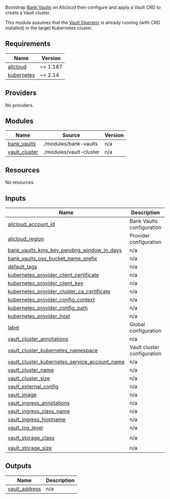 Bootstrap [Bank Vaults](https://banzaicloud.com/docs/bank-vaults/overview/) on Alicloud then configure and apply a Vault CRD to create a Vault cluster.

This module assumes that the [Vault Operator](https://banzaicloud.com/docs/bank-vaults/operator/) is already running (with CRD installed) in the target Kubernetes cluster.
<!-- BEGINNING OF PRE-COMMIT-TERRAFORM DOCS HOOK -->
## Requirements

| Name | Version |
|------|---------|
| <a name="requirement_alicloud"></a> [alicloud](#requirement\_alicloud) | ~> 1.187 |
| <a name="requirement_kubernetes"></a> [kubernetes](#requirement\_kubernetes) | ~> 2.14 |

## Providers

No providers.

## Modules

| Name | Source | Version |
|------|--------|---------|
| <a name="module_bank_vaults"></a> [bank\_vaults](#module\_bank\_vaults) | ./modules/bank-vaults | n/a |
| <a name="module_vault_cluster"></a> [vault\_cluster](#module\_vault\_cluster) | ./modules/vault-cluster | n/a |

## Resources

No resources.

## Inputs

| Name | Description | Type | Default | Required |
|------|-------------|------|---------|:--------:|
| <a name="input_alicloud_account_id"></a> [alicloud\_account\_id](#input\_alicloud\_account\_id) | Bank Vaults configuration | `number` | n/a | yes |
| <a name="input_alicloud_region"></a> [alicloud\_region](#input\_alicloud\_region) | Provider configuration | `string` | n/a | yes |
| <a name="input_bank_vaults_kms_key_pending_window_in_days"></a> [bank\_vaults\_kms\_key\_pending\_window\_in\_days](#input\_bank\_vaults\_kms\_key\_pending\_window\_in\_days) | n/a | `number` | `30` | no |
| <a name="input_bank_vaults_oss_bucket_name_prefix"></a> [bank\_vaults\_oss\_bucket\_name\_prefix](#input\_bank\_vaults\_oss\_bucket\_name\_prefix) | n/a | `string` | `"smk"` | no |
| <a name="input_default_tags"></a> [default\_tags](#input\_default\_tags) | n/a | `map(string)` | `{}` | no |
| <a name="input_kubernetes_provider_client_certificate"></a> [kubernetes\_provider\_client\_certificate](#input\_kubernetes\_provider\_client\_certificate) | n/a | `string` | `null` | no |
| <a name="input_kubernetes_provider_client_key"></a> [kubernetes\_provider\_client\_key](#input\_kubernetes\_provider\_client\_key) | n/a | `string` | `null` | no |
| <a name="input_kubernetes_provider_cluster_ca_certificate"></a> [kubernetes\_provider\_cluster\_ca\_certificate](#input\_kubernetes\_provider\_cluster\_ca\_certificate) | n/a | `string` | `null` | no |
| <a name="input_kubernetes_provider_config_context"></a> [kubernetes\_provider\_config\_context](#input\_kubernetes\_provider\_config\_context) | n/a | `string` | `null` | no |
| <a name="input_kubernetes_provider_config_path"></a> [kubernetes\_provider\_config\_path](#input\_kubernetes\_provider\_config\_path) | n/a | `string` | `null` | no |
| <a name="input_kubernetes_provider_host"></a> [kubernetes\_provider\_host](#input\_kubernetes\_provider\_host) | n/a | `string` | `null` | no |
| <a name="input_label"></a> [label](#input\_label) | Global configuration | `string` | n/a | yes |
| <a name="input_vault_cluster_annotations"></a> [vault\_cluster\_annotations](#input\_vault\_cluster\_annotations) | n/a | `map(string)` | `{}` | no |
| <a name="input_vault_cluster_kubernetes_namespace"></a> [vault\_cluster\_kubernetes\_namespace](#input\_vault\_cluster\_kubernetes\_namespace) | Vault cluster configuration | `string` | `"vault"` | no |
| <a name="input_vault_cluster_kubernetes_service_account_name"></a> [vault\_cluster\_kubernetes\_service\_account\_name](#input\_vault\_cluster\_kubernetes\_service\_account\_name) | n/a | `string` | `"vault"` | no |
| <a name="input_vault_cluster_name"></a> [vault\_cluster\_name](#input\_vault\_cluster\_name) | n/a | `string` | `null` | no |
| <a name="input_vault_cluster_size"></a> [vault\_cluster\_size](#input\_vault\_cluster\_size) | n/a | `number` | `1` | no |
| <a name="input_vault_external_config"></a> [vault\_external\_config](#input\_vault\_external\_config) | n/a | `any` | `null` | no |
| <a name="input_vault_image"></a> [vault\_image](#input\_vault\_image) | n/a | `string` | n/a | yes |
| <a name="input_vault_ingress_annotations"></a> [vault\_ingress\_annotations](#input\_vault\_ingress\_annotations) | n/a | `map(string)` | `{}` | no |
| <a name="input_vault_ingress_class_name"></a> [vault\_ingress\_class\_name](#input\_vault\_ingress\_class\_name) | n/a | `string` | n/a | yes |
| <a name="input_vault_ingress_hostname"></a> [vault\_ingress\_hostname](#input\_vault\_ingress\_hostname) | n/a | `string` | n/a | yes |
| <a name="input_vault_log_level"></a> [vault\_log\_level](#input\_vault\_log\_level) | n/a | `string` | `"info"` | no |
| <a name="input_vault_storage_class"></a> [vault\_storage\_class](#input\_vault\_storage\_class) | n/a | `string` | `"alicloud-disk-ssd"` | no |
| <a name="input_vault_storage_size"></a> [vault\_storage\_size](#input\_vault\_storage\_size) | n/a | `string` | `"20Gi"` | no |

## Outputs

| Name | Description |
|------|-------------|
| <a name="output_vault_address"></a> [vault\_address](#output\_vault\_address) | n/a |
<!-- END OF PRE-COMMIT-TERRAFORM DOCS HOOK -->
